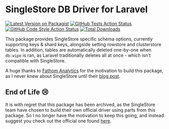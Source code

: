 # SingleStore DB Driver for Laravel

[![Latest Version on Packagist](https://img.shields.io/packagist/v/heychazza/singlestore-driver.svg?style=flat-square)](https://packagist.org/packages/heychazza/singlestore-driver)
[![GitHub Tests Action Status](https://img.shields.io/github/workflow/status/heychazza/singlestore-driver/run-tests?label=tests)](https://github.com/heychazza/singlestore-driver/actions?query=workflow%3Arun-tests+branch%3Amain)
[![GitHub Code Style Action Status](https://img.shields.io/github/workflow/status/heychazza/singlestore-driver/Check%20&%20fix%20styling?label=code%20style)](https://github.com/heychazza/singlestore-driver/actions?query=workflow%3A"Check+%26+fix+styling"+branch%3Amain)
[![Total Downloads](https://img.shields.io/packagist/dt/heychazza/singlestore-driver.svg?style=flat-square)](https://packagist.org/packages/heychazza/singlestore-driver)

This package provides SingleStore specific schema options, currently supporting keys & shard keys, alongside setting rowstore and clusterstore tables. In addition, tables are automatically deleted one-by-one when `db:wipe` is ran, as Laravel traditionally deletes all at once - which isn't compatible with SingleStore.

A huge thanks to [Fathom Analytics](https://usefathom.com/ref/PUX1KG) for the motivation to build this package, as I never knew about SingleStore until their [blog post](https://usefathom.com/blog/worlds-fastest-analytics). 

## End of Life 😢
It is with regret that this package has been archived, as the SingleStore team have chosen to build their own official driver using parts from this package. So I no longer have the motivation to keep this going, and instead suggest you check out the official one found [here](https://github.com/singlestore-labs/singlestore-laravel-driver).
